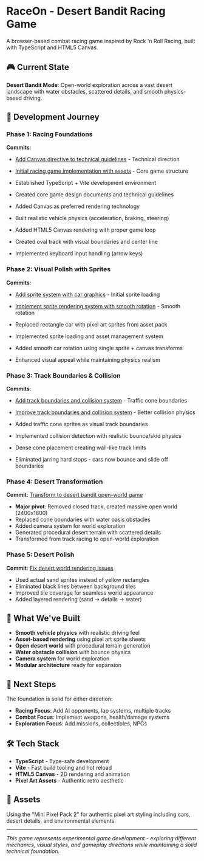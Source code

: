 # RaceOn - Desert Bandit Racing Game

A browser-based combat racing game inspired by Rock 'n Roll Racing, built with TypeScript and HTML5 Canvas.

## 🎮 Current State

**Desert Bandit Mode**: Open-world exploration across a vast desert landscape with water obstacles, scattered details, and smooth physics-based driving.

## 🚗 Development Journey

### Phase 1: Racing Foundations
**Commits**: 
- [Add Canvas directive to technical guidelines](https://github.com/rranshous/raceon/commit/87b1d15) - Technical direction
- [Initial racing game implementation with assets](https://github.com/rranshous/raceon/commit/641bc72) - Core game structure

- Established TypeScript + Vite development environment
- Created core game design documents and technical guidelines
- Added Canvas as preferred rendering technology
- Built realistic vehicle physics (acceleration, braking, steering)
- Added HTML5 Canvas rendering with proper game loop
- Created oval track with visual boundaries and center line
- Implemented keyboard input handling (arrow keys)

### Phase 2: Visual Polish with Sprites
**Commits**:
- [Add sprite system with car graphics](https://github.com/rranshous/raceon/commit/81af1e7) - Initial sprite loading
- [Implement sprite rendering system with smooth rotation](https://github.com/rranshous/raceon/commit/11b3f1a) - Smooth rotation

- Replaced rectangle car with pixel art sprites from asset pack
- Implemented sprite loading and asset management system
- Added smooth car rotation using single sprite + canvas transforms
- Enhanced visual appeal while maintaining physics realism

### Phase 3: Track Boundaries & Collision
**Commits**: 
- [Add track boundaries and collision system](https://github.com/rranshous/raceon/commit/25ee183) - Traffic cone boundaries
- [Improve track boundaries and collision system](https://github.com/rranshous/raceon/commit/140f083) - Better collision physics

- Added traffic cone sprites as visual track boundaries
- Implemented collision detection with realistic bounce/skid physics
- Dense cone placement creating wall-like track limits
- Eliminated jarring hard stops - cars now bounce and slide off boundaries

### Phase 4: Desert Transformation
**Commit**: [Transform to desert bandit open-world game](https://github.com/rranshous/raceon/commit/44e7dba)
- **Major pivot**: Removed closed track, created massive open world (2400x1800)
- Replaced cone boundaries with water oasis obstacles
- Added camera system for world exploration
- Generated procedural desert terrain with scattered details
- Transformed from track racing to open-world exploration

### Phase 5: Desert Polish
**Commit**: [Fix desert world rendering issues](https://github.com/rranshous/raceon/commit/09c3a87)
- Used actual sand sprites instead of yellow rectangles
- Eliminated black lines between background tiles
- Improved tile coverage for seamless world appearance
- Added layered rendering (sand → details → water)

## 🎯 What We've Built

- **Smooth vehicle physics** with realistic driving feel
- **Asset-based rendering** using pixel art sprite sheets  
- **Open desert world** with procedural terrain generation
- **Water obstacle collision** with bounce physics
- **Camera system** for world exploration
- **Modular architecture** ready for expansion

## 🚀 Next Steps

The foundation is solid for either direction:
- **Racing Focus**: Add AI opponents, lap systems, multiple tracks
- **Combat Focus**: Implement weapons, health/damage systems  
- **Exploration Focus**: Add missions, collectibles, NPCs

## 🛠️ Tech Stack

- **TypeScript** - Type-safe development
- **Vite** - Fast build tooling and hot reload
- **HTML5 Canvas** - 2D rendering and animation
- **Pixel Art Assets** - Authentic retro aesthetic

## 🎨 Assets

Using the "Mini Pixel Pack 2" for authentic pixel art styling including cars, desert details, and environmental elements.

---

*This game represents experimental game development - exploring different mechanics, visual styles, and gameplay directions while maintaining a solid technical foundation.*
